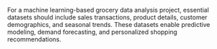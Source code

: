 For a machine learning-based grocery data analysis project, essential datasets should include sales transactions, product details, customer demographics, and seasonal trends. These datasets enable predictive modeling, demand forecasting, and personalized shopping recommendations.
